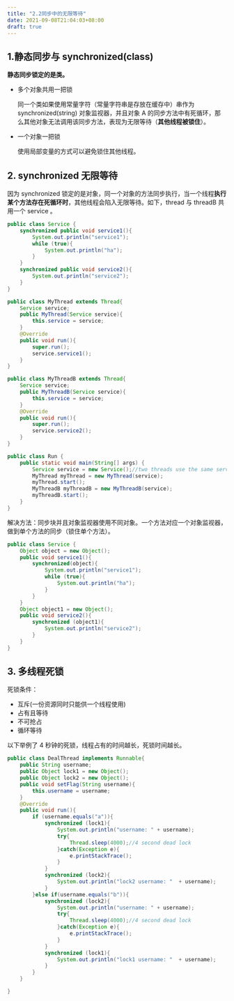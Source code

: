 ```yaml
---
title: "2.2同步中的无限等待"
date: 2021-09-08T21:04:03+08:00
draft: true
---
```


## 1.静态同步与 synchronized(class)

**静态同步锁定的是类。**

- 多个对象共用一把锁

  同一个类如果使用常量字符（常量字符串是存放在缓存中）串作为 synchronized(string) 对象监视器，并且对象 A 的同步方法中有死循环，那么其他对象无法调用该同步方法，表现为无限等待（**其他线程被锁住**）。

- 一个对象一把锁

  使用局部变量的方式可以避免锁住其他线程。

## 2. synchronized 无限等待

因为 synchronized 锁定的是对象，同一个对象的方法同步执行，当一个线程**执行某个方法存在死循环时**，其他线程会陷入无限等待。如下，thread 与 threadB 共用一个 service 。

```java
public class Service {
    synchronized public void service1(){
        System.out.println("service1");
        while (true){
            System.out.println("ha");
        }
    }
    synchronized public void service2(){
        System.out.println("service2");
    }
}
```

```java
public class MyThread extends Thread{
    Service service;
    public MyThread(Service service){
        this.service = service;
    }
    @Override
    public void run(){
        super.run();
        service.service1();
    }
}
```

```java
public class MyThreadB extends Thread{
    Service service;
    public MyThreadB(Service service){
        this.service = service;
    }
    @Override
    public void run(){
        super.run();
        service.service2();
    }
}
```

```java
public class Run {
    public static void main(String[] args) {
        Service service = new Service();//two threads use the same service. 
        MyThread myThread = new MyThread(service);
        myThread.start();
        MyThreadB myThreadB = new MyThreadB(service);
        myThreadB.start();
    }
}
```



解决方法：同步块并且对象监视器使用不同对象。一个方法对应一个对象监视器，做到单个方法的同步（锁住单个方法）。

```java
public class Service {
    Object object = new Object();
    public void service1(){
        synchronized(object){
            System.out.println("service1");
            while (true){
                System.out.println("ha");
            }
        }
    }
    Object object1 = new Object();
    public void service2(){
        synchronized (object1){
            System.out.println("service2");
        }
    }
}
```

## 3. 多线程死锁

死锁条件：

- 互斥(一份资源同时只能供一个线程使用)
- 占有且等待
- 不可抢占
- 循环等待

以下举例了 4 秒钟的死锁，线程占有的时间越长，死锁时间越长。

```java
public class DealThread implements Runnable{
    public String username;
    public Object lock1 = new Object();
    public Object lock2 = new Object();
    public void setFlag(String username){
        this.username = username;
    }
    @Override
    public void run(){
        if (username.equals("a")){
            synchronized (lock1){
                System.out.println("username: " + username);
                try{
                    Thread.sleep(4000);//4 second dead lock
                }catch(Exception e){
                    e.printStackTrace();
                }
            }
            synchronized (lock2){
                System.out.println("lock2 username: "  + username);
            }
        }else if(username.equals("b")){
            synchronized (lock2){
                System.out.println("username: " + username);
                try{
                    Thread.sleep(4000);//4 second dead lock
                }catch(Exception e){
                    e.printStackTrace();
                }
            }
            synchronized (lock1){
                System.out.println("lock1 username: "  + username);
            }
        }
    }

}
```